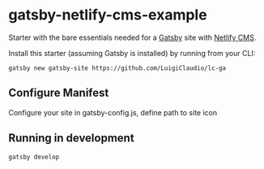 # gatsby-netlify-cms-example

Starter with the bare essentials needed for a [Gatsby](https://www.gatsbyjs.org/) site with [Netlify
CMS](https://netlifycms.org).

Install this starter (assuming Gatsby is installed) by running from your CLI:

```
gatsby new gatsby-site https://github.com/LuigiClaudio/lc-ga
```

## Configure Manifest

Configure your site in gatsby-config.js, define path to site icon

## Running in development

`gatsby develop`
